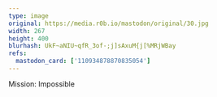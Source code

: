 ```yaml
---
type: image
original: https://media.r0b.io/mastodon/original/30.jpg
width: 267
height: 400
blurhash: UkF~aNIU~qfR_3of-;j]sAxuM{j[%MRjWBay
refs:
  mastodon_card: ['110934878870835054']
---
```


Mission: Impossible
